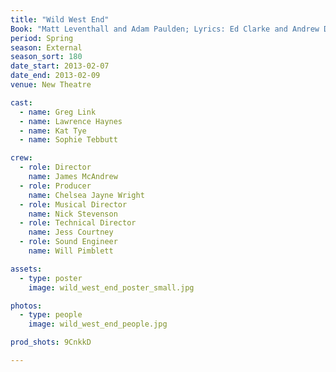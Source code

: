 ```yaml
---
title: "Wild West End"
Book: "Matt Leventhall and Adam Paulden; Lyrics: Ed Clarke and Andrew Doyle"
period: Spring
season: External
season_sort: 180
date_start: 2013-02-07
date_end: 2013-02-09
venue: New Theatre

cast:
  - name: Greg Link
  - name: Lawrence Haynes
  - name: Kat Tye
  - name: Sophie Tebbutt

crew:
  - role: Director
    name: James McAndrew
  - role: Producer
    name: Chelsea Jayne Wright
  - role: Musical Director
    name: Nick Stevenson
  - role: Technical Director
    name: Jess Courtney
  - role: Sound Engineer
    name: Will Pimblett

assets:
  - type: poster
    image: wild_west_end_poster_small.jpg

photos:
  - type: people
    image: wild_west_end_people.jpg

prod_shots: 9CnkkD

---
```


